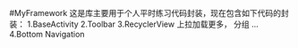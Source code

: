 #MyFramework
这是库主要用于个人平时练习代码封装，现在包含如下代码的封装：
1.BaseActivity
2.Toolbar
3.RecyclerView 上拉加载更多， 分组 ...
4.Bottom Navigation
